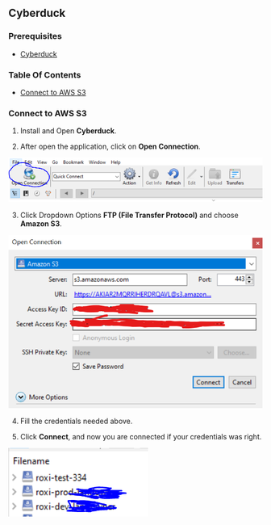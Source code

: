 ## Cyberduck

### Prerequisites

- [Cyberduck](https://cyberduck.io/download/)

### Table Of Contents

- [Connect to AWS S3](#connect-to-aws-s3)

### Connect to AWS S3

1. Install and Open **Cyberduck**.

2. After open the application, click on **Open Connection**.

![open-connection.PNG](open-connection.PNG)

3. Click Dropdown Options **FTP (File Transfer Protocol)** and choose **Amazon S3**.

![choose-amazon-s3.png](choose-amazon-s3.png)

4. Fill the credentials needed above.

5. Click **Connect**, and now you are connected if your credentials was right.

![connected.PNG](connected.PNG)
